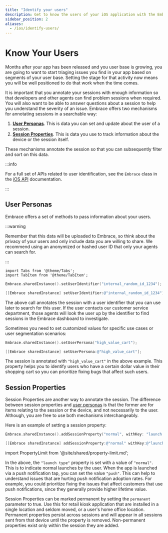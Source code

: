 ```yaml
---
title: "Identify your users"
description: Get to know the users of your iOS application with the Embrace SDK
sidebar_position: 2
aliases:
  - /ios/identify-users/
---
```


# Know Your Users

Months after your app has been released and you user base is growing, you are going to want to start triaging issues you find in your app based on segments of your user base.
Setting the stage for that activity now means you will be well positioned to do that work when the time comes.

It is important that you annotate your sessions with enough information so that developers and other agents can find problem sessions when required.
You will also want to be able to answer questions about a session to help you understand the severity of an issue.
Embrace offers two mechanisms for annotating sessions in a searchable way:

1. [**User Personas**](/ios/features/identify-users#user-personas). This is data you can set and update about the user of a session.
1. [**Session Properties**](/ios/features/identify-users#session-properties). This is data you use to track information about the device or the session itself.  

These mechanisms annotate the session so that you can subsequently filter and sort on this data.

:::info

For a full set of APIs related to user identification, see the `Embrace` class in the [iOS API](/api/ios/) documentation.

:::

## User Personas

Embrace offers a set of methods to pass information about your users.

:::warning

Remember that this data will be uploaded to Embrace, so think about the privacy of your users and only include data you are willing to share.
We recommend using an anonymized or hashed user ID that only your agents can search for.

:::

```mdx-code-block
import Tabs from '@theme/Tabs';
import TabItem from '@theme/TabItem';
```

<Tabs groupId="ios-language" queryString="ios-language">
<TabItem value="swift" label="Swift">

```swift
Embrace.sharedInstance().setUserIdentifier("internal_random_id_1234");
```

</TabItem>

<TabItem value="objectivec" label="Objective-C">

```objectivec
[[Embrace sharedInstance] setUserIdentifier:@"internal_random_id_1234"];
```

</TabItem>

</Tabs>

The above call annotates the session with a user identifier that you can use later to search for this user.
If the user contacts our customer service department, those agents will look the user up by the identifier to find sessions in the Embrace dashboard to investigate.

Sometimes you need to set customized values for specific use cases or user segmentation scenarios:

<Tabs groupId="ios-language" queryString="ios-language">
<TabItem value="swift" label="Swift">

```swift
Embrace.sharedInstance().setUserPersona("high_value_cart");
```

</TabItem>

<TabItem value="objectivec" label="Objective-C">

```objectivec
[[Embrace sharedInstance] setUserPersona:@"high_value_cart"];
```

</TabItem>

</Tabs>

The session is annotated with `"high_value_cart"` in the above example.
This property helps you to identify users who have a certain dollar value in their shopping cart so 
you can prioritize fixing bugs that affect such users.

## Session Properties

Session Properties are another way to annotate the session.
The difference between session properties and [user personas](/ios/features/identify-users#user-personas) is that the former are for items relating to the session or the device, and not necessarily to the user.
Although, you are free to use both mechanisms interchangeably.

Here is an example of setting a session property:

<Tabs groupId="ios-language" queryString="ios-language">
<TabItem value="swift" label="Swift">

```swift
Embrace.sharedInstance().addSessionProperty("normal", withKey: "launch type", permanent: false)
```

</TabItem>

<TabItem value="objectivec" label="Objective-C">

```objectivec
[[Embrace sharedInstance] addSessionProperty:@"normal" withKey:@"launch type" permanent:NO];
```

</TabItem>

</Tabs>

import PropertyLimit from '@site/shared/property-limit.md';

<PropertyLimit />

In the above, the `"launch type"` property is set with a value of `"normal"`.
This is to indicate normal launches by the user.
When the app is launched via a push notification tap, you can set the value `"push"`.
This can help to understand issues that are hurting push notification adoption rates.
For example, you could prioritize fixing the issues that affect customers that use push notifications, since they generally provide higher lifetime value.

Session Properties can be marked permanent by setting the `permanent` parameter to true. Use this for retail kiosk application that are installed in a single location and seldom moved, or a user's home office location. Permanent properties persist across sessions and will appear in all sessions sent from that device until the property is removed. Non-permanent properties exist only within the session they are added.
